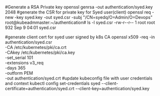 #Generate a RSA Private key
openssl genrsa -out authentication/syed.key 2048
#generate the CSR for private key for Syed user(client)
 openssl req -new -key syed.key -out syed.csr -subj "/CN=syedq/O=Admin/O=Devops"
 root@kubeadmmaster:~/authentication# ls -l syed.csr
-rw-r--r-- 1 root root 932 Sep  9 04:01 syed.csr

#generate client cert for syed user signed by k8s CA
openssl x509 -req -in authentication/syed.csr \
  -CA /etc/kubernetes/pki/ca.crt \
  -CAkey /etc/kubernetes/pki/ca.key \
  -set_serial 101 \
  -extensions v3_req \
  -days 365 \
  -outform PEM \
  -out authentication/syed.crt
#update kubeconfig file with user credentials and context
kubectl config set-credentials syed --client-certificate=authentication/syed.crt --client-key=authentication/syed.key

